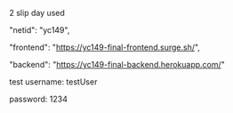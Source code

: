 2 slip day used

"netid": "yc149",

"frontend": "https://yc149-final-frontend.surge.sh/",

"backend": "https://yc149-final-backend.herokuapp.com/"

test username: testUser

password: 1234